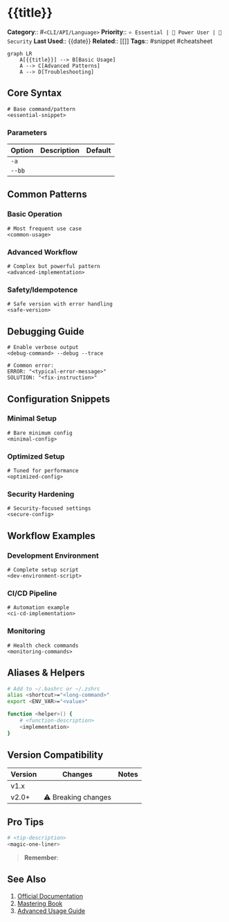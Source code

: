 # {{title}}

**Category**:: #`<CLI/API/Language>`
**Priority**:: `⭐️ Essential | 🚀 Power User | 🔐 Security`
**Last Used**:: {{date}}
**Related**:: [[]]
**Tags**:: #snippet #cheatsheet

```mermaid
graph LR
    A[{{title}}] --> B[Basic Usage]
    A --> C[Advanced Patterns]
    A --> D[Troubleshooting]
```

## Core Syntax

```<language>
# Base command/pattern
<essential-snippet>
```

### Parameters

| Option | Description | Default |
| ------ | ----------- | ------- |
| `-a`   |             |         |
| `--bb` |             |         |

## Common Patterns

### Basic Operation

```<language>
# Most frequent use case
<common-usage>
```

### Advanced Workflow

```<language>
# Complex but powerful pattern
<advanced-implementation>
```

### Safety/Idempotence

```<language>
# Safe version with error handling
<safe-version>
```

## Debugging Guide

```<language>
# Enable verbose output
<debug-command> --debug --trace

# Common error:
ERROR: "<typical-error-message>"
SOLUTION: "<fix-instruction>"
```

## Configuration Snippets

### Minimal Setup

```<language>
# Bare minimum config
<minimal-config>
```

### Optimized Setup

```<language>
# Tuned for performance
<optimized-config>
```

### Security Hardening

```<language>
# Security-focused settings
<secure-config>
```

## Workflow Examples

### Development Environment

```<language>
# Complete setup script
<dev-environment-script>
```

### CI/CD Pipeline

```<language>
# Automation example
<ci-cd-implementation>
```

### Monitoring

```<language>
# Health check commands
<monitoring-commands>
```

## Aliases & Helpers

```bash
# Add to ~/.bashrc or ~/.zshrc
alias <shortcut>="<long-command>"
export <ENV_VAR>="<value>"

function <helper>() {
    # <function-description>
    <implementation>
}
```

## Version Compatibility

| Version | Changes             | Notes |
| ------- | ------------------- | ----- |
| v1.x    |                     |       |
| v2.0+   | ⚠️ Breaking changes |       |

## Pro Tips

```bash
# <tip-description>
<magic-one-liner>
```

> **Remember**: <key-reminder>

## See Also

1. [Official Documentation]()
2. [Mastering <topic> Book]()
3. [Advanced Usage Guide]()
